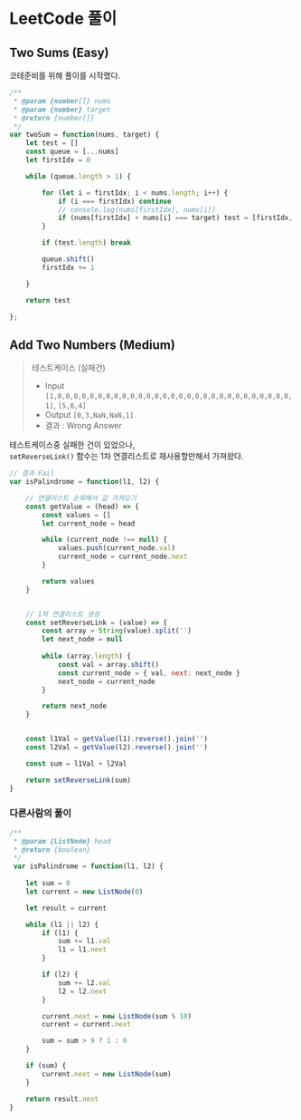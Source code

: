 # LeetCode 풀이

## Two Sums (Easy)

코테준비를 위해 풀이를 시작했다.

``` js
/**
 * @param {number[]} nums
 * @param {number} target
 * @return {number[]}
 */
var twoSum = function(nums, target) {
	let test = []
	const queue = [...nums]
	let firstIdx = 0

	while (queue.length > 1) {

		for (let i = firstIdx; i < nums.length; i++) {
			if (i === firstIdx) continue
			// console.log(nums[firstIdx], nums[i])
			if (nums[firstIdx] + nums[i] === target) test = [firstIdx, i]
		}

		if (test.length) break

		queue.shift()
		firstIdx += 1

	}

	return test

};
```

## Add Two Numbers (Medium)

> 테스트케이스 (실패건)
> * Input `[1,0,0,0,0,0,0,0,0,0,0,0,0,0,0,0,0,0,0,0,0,0,0,0,0,0,0,0,0,0,1]`, `[5,6,4]`
> * Output `[0,3,NaN,NaN,1]`
> * 결과 : Wrong Answer

테스트케이스중 실패한 건이 있었으나, \
`setReverseLink()` 함수는 1차 연결리스트로 재사용할만해서 가져왔다.

``` js
// 결과 Fail
var isPalindrome = function(l1, l2) {

	// 연결리스트 순회해서 값 가져오기
	const getValue = (head) => {
		const values = []
		let current_node = head

		while (current_node !== null) {
			values.push(current_node.val)
			current_node = current_node.next
		}

		return values
	}


	// 1차 연결리스트 생성
	const setReverseLink = (value) => {
		const array = String(value).split('')
		let next_node = null
		
		while (array.length) {
			const val = array.shift()
			const current_node = { val, next: next_node }
			next_node = current_node
		}

		return next_node
	} 


	const l1Val = getValue(l1).reverse().join('')
	const l2Val = getValue(l2).reverse().join('')

	const sum = l1Val + l2Val

	return setReverseLink(sum)
}
```


### 다른사람의 풀이

``` js
/**
 * @param {ListNode} head
 * @return {boolean}
 */
 var isPalindrome = function(l1, l2) {
    
    let sum = 0
    let current = new ListNode(0)

    let result = current

    while (l1 || l2) {
        if (l1) {
            sum += l1.val
            l1 = l1.next
        }

        if (l2) {
            sum += l2.val
            l2 = l2.next
        }

        current.next = new ListNode(sum % 10)
        current = current.next

        sum = sum > 9 ? 1 : 0
    }

    if (sum) {
        current.next = new ListNode(sum)
    }

    return result.next
}
```
